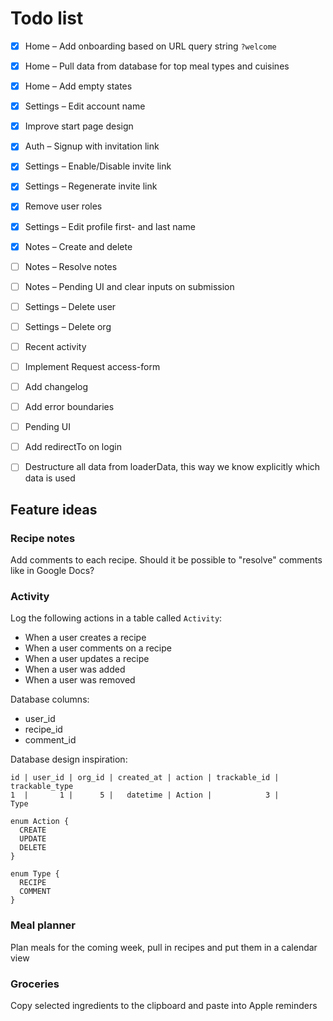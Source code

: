 # Todo list

- [x] Home – Add onboarding based on URL query string `?welcome`
- [x] Home – Pull data from database for top meal types and cuisines
- [x] Home – Add empty states
- [x] Settings – Edit account name
- [x] Improve start page design
- [x] Auth – Signup with invitation link
- [x] Settings – Enable/Disable invite link
- [x] Settings – Regenerate invite link
- [x] Remove user roles
- [x] Settings – Edit profile first- and last name
- [x] Notes – Create and delete
- [ ] Notes – Resolve notes
- [ ] Notes – Pending UI and clear inputs on submission
- [ ] Settings – Delete user
- [ ] Settings – Delete org
- [ ] Recent activity
- [ ] Implement Request access-form
- [ ] Add changelog
- [ ] Add error boundaries
- [ ] Pending UI
- [ ] Add redirectTo on login
- [ ] Destructure all data from loaderData, this way we know explicitly which data is used


## Feature ideas

### Recipe notes

Add comments to each recipe. Should it be possible to "resolve" comments like in Google Docs?


### Activity

Log the following actions in a table called `Activity`:

* When a user creates a recipe
* When a user comments on a recipe
* When a user updates a recipe
* When a user was added
* When a user was removed

Database columns:

* user_id
* recipe_id
* comment_id

Database design inspiration:

```
id | user_id | org_id | created_at | action | trackable_id | trackable_type
1  |       1 |      5 |   datetime | Action |            3 |         Type

enum Action {
  CREATE
  UPDATE
  DELETE
}

enum Type {
  RECIPE
  COMMENT
}
```


### Meal planner

Plan meals for the coming week, pull in recipes and put them in a calendar view


### Groceries

Copy selected ingredients to the clipboard and paste into Apple reminders